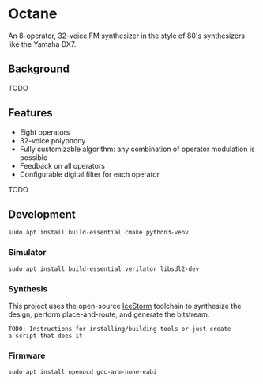 
# Octane

An 8-operator, 32-voice FM synthesizer in the style of 80's synthesizers
like the Yamaha DX7.


## Background

TODO


## Features

* Eight operators
* 32-voice polyphony
* Fully customizable algorithm: any combination of operator modulation is possible
* Feedback on all operators
* Configurable digital filter for each operator

TODO


## Development

    sudo apt install build-essential cmake python3-venv


### Simulator

    sudo apt install build-essential verilator libsdl2-dev


### Synthesis

This project uses the open-source [IceStorm](http://www.clifford.at/icestorm/)
toolchain to synthesize the design, perform place-and-route, and generate
the bitstream.

    TODO: Instructions for installing/building tools or just create
    a script that does it


### Firmware

    sudo apt install openocd gcc-arm-none-eabi
